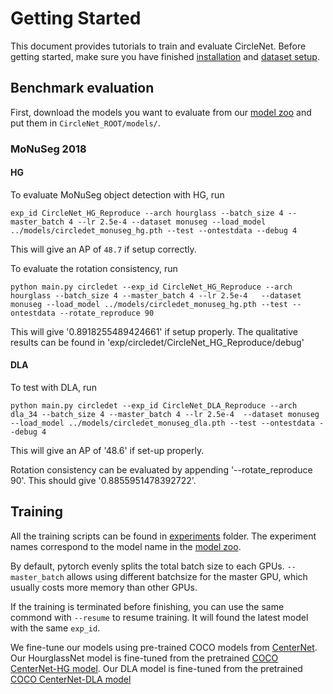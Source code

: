 # Getting Started

This document provides tutorials to train and evaluate CircleNet. Before getting started, make sure you have finished [installation](INSTALL.md) and [dataset setup](DATA.md).

## Benchmark evaluation

First, download the models you want to evaluate from our [model zoo](MODEL_ZOO.md) and put them in `CircleNet_ROOT/models/`. 

### MoNuSeg 2018

#### HG
To evaluate MoNuSeg object detection with HG, run

~~~
exp_id CircleNet_HG_Reproduce --arch hourglass --batch_size 4 --master_batch 4 --lr 2.5e-4 --dataset monuseg --load_model ../models/circledet_monuseg_hg.pth --test --ontestdata --debug 4
~~~

This will give an AP of `48.7` if setup correctly. 

To evaluate the rotation consistency, run 

~~~
python main.py circledet --exp_id CircleNet_HG_Reproduce --arch hourglass --batch_size 4 --master_batch 4 --lr 2.5e-4   --dataset monuseg --load_model ../models/circledet_monuseg_hg.pth --test --ontestdata --rotate_reproduce 90
~~~

This will give '0.8918255489424661' if setup properly. The qualitative results can be found in 'exp/circledet/CircleNet_HG_Reproduce/debug'

#### DLA

To test with DLA, run

~~~
python main.py circledet --exp_id CircleNet_DLA_Reproduce --arch dla_34 --batch_size 4 --master_batch 4 --lr 2.5e-4  --dataset monuseg --load_model ../models/circledet_monuseg_dla.pth --test --ontestdata --debug 4
~~~

This will give an AP of '48.6' if set-up properly. 

Rotation consistency can be evaluated by appending '--rotate_reproduce 90'. This should give '0.8855951478392722'.

## Training

All the training scripts can be found in [experiments](../experiments) folder.
The experiment names correspond to the model name in the [model zoo](MODEL_ZOO.md).

By default, pytorch evenly splits the total batch size to each GPUs.
`--master_batch` allows using different batchsize for the master GPU, which usually costs more memory than other GPUs.

If the training is terminated before finishing, you can use the same commond with `--resume` to resume training. It will found the latest model with the same `exp_id`.

We fine-tune our models using pre-trained COCO models from [CenterNet](https://github.com/xingyizhou/CenterNet/blob/master/readme/MODEL_ZOO.md). Our HourglassNet model is fine-tuned from the pretrained [COCO CenterNet-HG model](https://drive.google.com/open?id=1cNyDmyorOduMRsgXoUnuyUiF6tZNFxaG). Our DLA model is fine-tuned from the pretrained [COCO CenterNet-DLA model](https://drive.google.com/open?id=1pl_-ael8wERdUREEnaIfqOV_VF2bEVRT)
